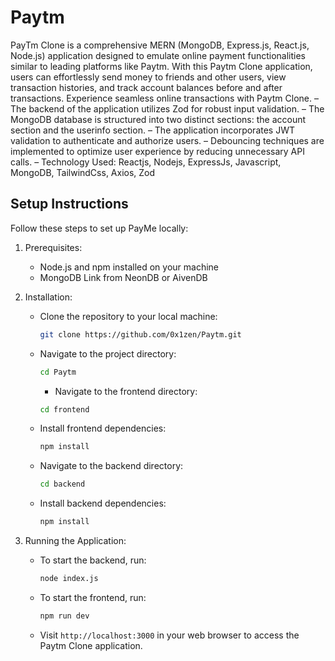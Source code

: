 # Paytm

PayTm Clone is a comprehensive MERN (MongoDB, Express.js, React.js, Node.js) application designed to emulate online payment functionalities similar to leading platforms like Paytm.
With this Paytm Clone application, users can effortlessly send money to friends and other users, view transaction histories, and track account balances before and after transactions.
Experience seamless online transactions with Paytm Clone.
– The backend of the application utilizes Zod for robust input validation.
– The MongoDB database is structured into two distinct sections: the account section and the userinfo section.
– The application incorporates JWT validation to authenticate and authorize users.
– Debouncing techniques are implemented to optimize user experience by reducing unnecessary API calls.
– Technology Used: Reactjs, Nodejs, ExpressJs, Javascript, MongoDB, TailwindCss, Axios, Zod

## Setup Instructions

Follow these steps to set up PayMe locally:

1. Prerequisites:
   - Node.js and npm installed on your machine
   - MongoDB Link from NeonDB or AivenDB

2. Installation:
   - Clone the repository to your local machine:
     ```bash
     git clone https://github.com/0x1zen/Paytm.git
     ```

   - Navigate to the project directory:
     ```bash
     cd Paytm
     ```
     
     - Navigate to the frontend directory:
     ```bash
     cd frontend
     ```

   - Install frontend dependencies:
     ```bash
     npm install
     ```

   - Navigate to the backend directory:
     ```bash
     cd backend
     ```

   - Install backend dependencies:
     ```bash
     npm install
     ```

3. Running the Application:

   - To start the backend, run:
     ```bash
     node index.js
     ```

   - To start the frontend, run:
     ```bash
     npm run dev
     ```

   - Visit `http://localhost:3000` in your web browser to access the Paytm Clone application.
